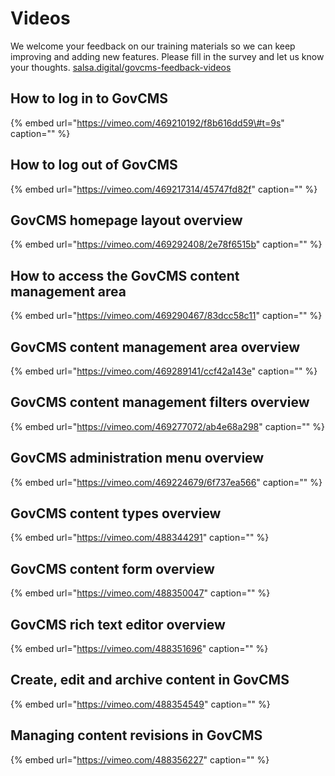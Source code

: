 # Videos

We welcome your feedback on our training materials so we can keep improving and adding new features. Please fill in the survey and let us know your thoughts. [salsa.digital/govcms-feedback-videos](https://salsadigital.com.au/feedback-govcms-videos)

## How to log in to GovCMS

{% embed url="https://vimeo.com/469210192/f8b616dd59\#t=9s" caption="" %}

## How to log out of GovCMS

{% embed url="https://vimeo.com/469217314/45747fd82f" caption="" %}

## GovCMS homepage layout overview

{% embed url="https://vimeo.com/469292408/2e78f6515b" caption="" %}

## How to access the GovCMS content management area

{% embed url="https://vimeo.com/469290467/83dcc58c11" caption="" %}

## GovCMS content management area overview

{% embed url="https://vimeo.com/469289141/ccf42a143e" caption="" %}

## GovCMS content management filters overview

{% embed url="https://vimeo.com/469277072/ab4e68a298" caption="" %}

## GovCMS administration menu overview

{% embed url="https://vimeo.com/469224679/6f737ea566" caption="" %}

## GovCMS content types overview

{% embed url="https://vimeo.com/488344291" caption="" %}

## GovCMS content form overview

{% embed url="https://vimeo.com/488350047" caption="" %}

## GovCMS rich text editor overview

{% embed url="https://vimeo.com/488351696" caption="" %}

## Create, edit and archive content in GovCMS

{% embed url="https://vimeo.com/488354549" caption="" %}

## Managing content revisions in GovCMS

{% embed url="https://vimeo.com/488356227" caption="" %}

